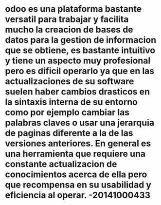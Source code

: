 # odoo es una plataforma bastante versatil para trabajar y facilita mucho la creacion de bases de datos para la gestion de informacion que se obtiene, es bastante intuitivo y tiene un aspecto muy profesional pero es dificil operarlo ya que en las actualizaciones de su software suelen haber cambios drasticos en la sintaxis interna de su entorno como por ejemplo cambiar las palabras claves o usar una jerarquia de paginas diferente a la de las versiones anteriores. En general es una herramienta que requiere una constante actualizacion de conocimientos acerca de ella pero que recompensa en su usabilidad y eficiencia al operar. -20141000433
